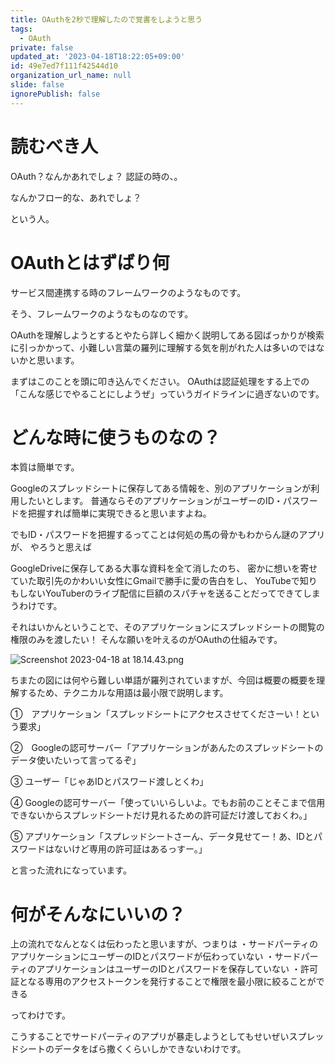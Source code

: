 ```yaml
---
title: OAuthを2秒で理解したので覚書をしようと思う
tags:
  - OAuth
private: false
updated_at: '2023-04-18T18:22:05+09:00'
id: 49e7ed7f111f42544d10
organization_url_name: null
slide: false
ignorePublish: false
---
```

# 読むべき人
OAuth？なんかあれでしょ？
認証の時の、。

なんかフロー的な、あれでしょ？

という人。

# OAuthとはずばり何

サービス間連携する時のフレームワークのようなものです。


そう、フレームワークのようなものなのです。

OAuthを理解しようとするとやたら詳しく細かく説明してある図ばっかりが検索に引っかかって、小難しい言葉の羅列に理解する気を削がれた人は多いのではないかと思います。

まずはこのことを頭に叩き込んでください。
OAuthは認証処理をする上での「こんな感じでやることにしようぜ」っていうガイドラインに過ぎないのです。



# どんな時に使うものなの？

本質は簡単です。

Googleのスプレッドシートに保存してある情報を、別のアプリケーションが利用したいとします。
普通ならそのアプリケーションがユーザーのID・パスワードを把握すれば簡単に実現できると思いますよね。

でもID・パスワードを把握するってことは何処の馬の骨かもわからん謎のアプリが、
やろうと思えば

GoogleDriveに保存してある大事な資料を全て消したのち、
密かに想いを寄せていた取引先のかわいい女性にGmailで勝手に愛の告白をし、
YouTubeで知りもしないYouTuberのライブ配信に巨額のスパチャを送ることだってできてしまうわけです。

それはいかんということで、そのアプリケーションにスプレッドシートの閲覧の権限のみを渡したい！
そんな願いを叶えるのがOAuthの仕組みです。

![Screenshot 2023-04-18 at 18.14.43.png](https://qiita-image-store.s3.ap-northeast-1.amazonaws.com/0/2373655/3b207064-56d9-ca6f-ed3f-c7d4fba58a3a.png)



ちまたの図には何やら難しい単語が羅列されていますが、今回は概要の概要を理解するため、テクニカルな用語は最小限で説明します。

①　アプリケーション「スプレッドシートにアクセスさせてくださーい！という要求」

②　Googleの認可サーバー「アプリケーションがあんたのスプレッドシートのデータ使いたいって言ってるぞ」

③ ユーザー「じゃあIDとパスワード渡しとくわ」

④ Googleの認可サーバー「使っていいらしいよ。でもお前のことそこまで信用できないからスプレッドシートだけ見れるための許可証だけ渡しておくわ。」

⑤ アプリケーション「スプレッドシートさーん、データ見せてー！あ、IDとパスワードはないけど専用の許可証はあるっすー。」


と言った流れになっています。

# 何がそんなにいいの？

上の流れでなんとなくは伝わったと思いますが、つまりは
・サードパーティのアプリケーションにユーザーのIDとパスワードが伝わっていない
・サードパーティのアプリケーションはユーザーのIDとパスワードを保存していない
・許可証となる専用のアクセストークンを発行することで権限を最小限に絞ることができる

ってわけです。

こうすることでサードパーティのアプリが暴走しようとしてもせいぜいスプレッドシートのデータをばら撒くくらいしかできないわけです。





